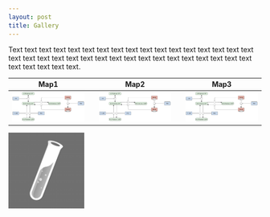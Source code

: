 ```yaml
---
layout: post
title: Gallery
---
```

Text text text text text text text text text text text text text text text text text text text text text text text text text text text text text text text text text text text text text text text.

 Map1                      |   | Map2                      |   | Map3
:-------------------------:|:-:|:-------------------------:|:-:|:-------------------------:
 ![](/images/figure01v03.png)     |   | ![](/images/figure01v03.png)     |   | ![](/images/figure01v03.png)



<img src="/images/logo.png" style="width:30%;"/>



